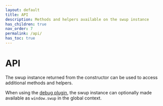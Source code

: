 ```yaml
---
layout: default
title: API
description: Methods and helpers available on the swup instance
has_children: true
nav_order: 7
permalink: /api/
has_toc: true
---
```


# API

The swup instance returned from the constructor can be used to access additional methods and helpers.

When using the [debug plugin](/plugins/debug-plugin), the swup instance can optionally made available as `window.swup` in the global context.
